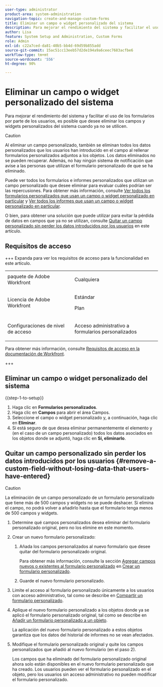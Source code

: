 ```yaml
---
user-type: administrator
product-area: system-administration
navigation-topic: create-and-manage-custom-forms
title: Eliminar un campo o widget personalizado del sistema
description: Para mejorar el rendimiento del sistema y facilitar el uso de los formularios por parte de los usuarios, es posible que desee eliminar los campos y widgets personalizados del sistema cuando ya no se utilicen.
author: Lisa
feature: System Setup and Administration, Custom Forms
role: Admin
exl-id: c22a7ced-da81-40b5-bb4d-69d59b855add
source-git-commit: 15ac51cc13eeb57d2de194a9a6ceec7683acfbe6
workflow-type: tm+mt
source-wordcount: '556'
ht-degree: 90%

---
```


# Eliminar un campo o widget personalizado del sistema

Para mejorar el rendimiento del sistema y facilitar el uso de los formularios por parte de los usuarios, es posible que desee eliminar los campos y widgets personalizados del sistema cuando ya no se utilicen.

>[!CAUTION]
>
>Al eliminar un campo personalizado, también se eliminan todos los datos personalizados que los usuarios han introducido en el campo al rellenar formularios personalizados adjuntos a los objetos. Los datos eliminados no se pueden recuperar. Además, no hay ningún sistema de notificación que avise a las personas que utilizan el formulario personalizado de que se ha eliminado.
>
>Puede ver todos los formularios e informes personalizados que utilizan un campo personalizado que desee eliminar para evaluar cuáles podrían ser las repercusiones. Para obtener más información, consulte [Ver todos los formularios personalizados que usan un campo o widget personalizado en particular](../../../administration-and-setup/customize-workfront/create-manage-custom-forms/view-all-custom-forms-that-use-a-particular-custom-field.md) y [Ver todos los informes que usan un campo o widget personalizado en particular](../../../administration-and-setup/customize-workfront/create-manage-custom-forms/view-all-reports-that-use-a-particular-custom-field.md).
>
>O bien, para obtener una solución que puede utilizar para evitar la pérdida de datos en campos que ya no se utilizan, consulte [Quitar un campo personalizado sin perder los datos introducidos por los usuarios](#remove-a-custom-field-without-losing-data-that-users-have-entered) en este artículo.

## Requisitos de acceso

+++ Expanda para ver los requisitos de acceso para la funcionalidad en este artículo.

<table style="table-layout:auto"> 
 <col> 
 <col> 
 <tbody> 
  <tr> 
   <td>paquete de Adobe Workfront</td> 
   <td><p>Cualquiera</p></td> 
  </tr> 
  <tr> 
   <td>Licencia de Adobe Workfront</td> 
   <td><p>Estándar</p>
       <p>Plan</p></td>
  </tr> 
  <tr> 
   <td>Configuraciones de nivel de acceso</td> 
   <td> <p>Acceso administrativo a formularios personalizados</p> </td> 
  </tr>  
 </tbody> 
</table>

Para obtener más información, consulte [Requisitos de acceso en la documentación de Workfront](/help/quicksilver/administration-and-setup/add-users/access-levels-and-object-permissions/access-level-requirements-in-documentation.md).

+++

## Eliminar un campo o widget personalizado del sistema

{{step-1-to-setup}}

1. Haga clic en **Formularios personalizados**.
1. Haga clic en **Campos** para abrir el área Campos.
1. Seleccione el campo o widget personalizado y, a continuación, haga clic en **Eliminar**.
1. Si está seguro de que desea eliminar permanentemente el elemento y (en el caso de un campo personalizado) todos los datos asociados en los objetos donde se adjuntó, haga clic en **Sí, eliminarlo**.

## Quitar un campo personalizado sin perder los datos introducidos por los usuarios {#remove-a-custom-field-without-losing-data-that-users-have-entered}

>[!CAUTION]
>
>La eliminación de un campo personalizado de un formulario personalizado que tiene más de 500 campos y widgets no se puede deshacer. Si elimina el campo, no podrá volver a añadirlo hasta que el formulario tenga menos de 500 campos y widgets.

1. Determine qué campos personalizados desea eliminar del formulario personalizado original, pero no los elimine en este momento.
1. Crear un nuevo formulario personalizado:

   1. Añada los campos personalizados al nuevo formulario que desee quitar del formulario personalizado original.

      Para obtener más información, consulte la sección [Agregar campos nuevos o existentes al formulario personalizado](/help/quicksilver/administration-and-setup/customize-workfront/create-manage-custom-forms/form-designer/design-a-form/design-a-form.md#add-new-or-existing-fields-to-your-custom-form) en [Crear un formulario personalizado](/help/quicksilver/administration-and-setup/customize-workfront/create-manage-custom-forms/form-designer/design-a-form/design-a-form.md).

   1. Guarde el nuevo formulario personalizado.

1. Limite el acceso al formulario personalizado únicamente a los usuarios con acceso administrativo, tal como se describe en [Compartir un formulario personalizado](../../../administration-and-setup/customize-workfront/create-manage-custom-forms/share-access-to-a-custom-form.md).
1. Aplique el nuevo formulario personalizado a los objetos donde ya se aplicó el formulario personalizado original, tal como se describe en [Añadir un formulario personalizado a un objeto](../../../workfront-basics/work-with-custom-forms/add-a-custom-form-to-an-object.md).

   La aplicación del nuevo formulario personalizado a estos objetos garantiza que los datos del historial de informes no se vean afectados.

1. Modifique el formulario personalizado original y quite los campos personalizados que añadió al nuevo formulario (en el paso 2).

   Los campos que ha eliminado del formulario personalizado original ahora solo están disponibles en el nuevo formulario personalizado que ha creado. Los usuarios pueden ver el formulario personalizado en el objeto, pero los usuarios sin acceso administrativo no pueden modificar el formulario personalizado.
